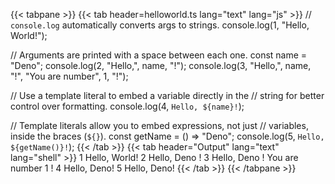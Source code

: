 <!-- markdownlint-disable -->
{{< tabpane >}}
  {{< tab header=helloworld.ts lang="text" lang="js" >}}
// `console.log` automatically converts args to strings.
console.log(1, "Hello, World!");

// Arguments are printed with a space between each one.
const name = "Deno";
console.log(2, "Hello,", name, "!");
console.log(3, "Hello,", name, "!", "You are number", 1, "!");

// Use a template literal to embed a variable directly in the
// string for better control over formatting.
console.log(4, `Hello, ${name}!`);

// Template literals allow you to embed expressions, not just
// variables, inside the braces (`${}`).
const getName = () => "Deno";
console.log(5, `Hello, ${getName()}!`);
  {{< /tab >}}
  {{< tab header="Output" lang="text" lang="shell" >}}
1 Hello, World!
2 Hello, Deno !
3 Hello, Deno ! You are number 1 !
4 Hello, Deno!
5 Hello, Deno!
  {{< /tab >}}
{{< /tabpane >}}
<!-- markdownlint-restore -->
